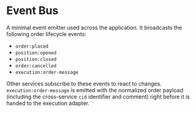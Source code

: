 # Event Bus

A minimal event emitter used across the application. It broadcasts the following order lifecycle events:

- `order:placed`
- `position:opened`
- `position:closed`
- `order:cancelled`
- `execution:order-message`

Other services subscribe to these events to react to changes. `execution:order-message`
is emitted with the normalized order payload (including the cross-service `cid`
identifier and comment) right before it is handed to the execution adapter.
